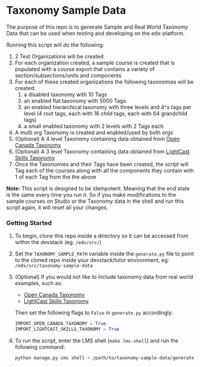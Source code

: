 # Taxonomy Sample Data

The purpose of this repo is to generate Sample and Real World Taxonomy Data that can be used when testing and developing on the edx-platform.

Running this script will do the following:

1. 2 Test Organizations will be created
1. For each organization created, a sample course is created that is populated with a course export that contains a variety of section/subsections/units and components
1. For each of these created organizations the following taxonomies will be created:
    1. a disabled taxonomy with 10 Tags
    1. an enabled flat taxonomy with 5000 Tags
    1. an enabled hierarchical taxonomy with three levels and 4^x tags per level (4 root tags, each with 16 child tags, each with 64 grandchild tags)
    1. a small enabled taxonomy with 2 levels with 2 Tags each
1. A multi org Taxonomy is created and enabled/used by both orgs
1. (Optional) A 4 level Taxonomy containing data obtained from [Open Canada Taxonomy](https://open.canada.ca/data/en/dataset/6093c709-2a0d-4c23-867e-27987a79212c/resource/0a120b15-9708-4d8a-8af2-2431c4540c0b)
1. (Optional) A 3 level Taxonomy containing data obtained from [LightCast Skills Taxonomy](https://docs.google.com/spreadsheets/d/1DA3JfpBE5Krc0daImuu5Y0nsH93PEfdrWRrEa-sR-6k/edit#gid=1319222368)
1. Once the Taxonomies and their Tags have been created, the script will Tag each of the courses along with all the components they contain with 1 of each Tag from the the above

**Note:** This script is designed to be idempotent. Meaning that the end state is the same every time you run it. So if you make modifications to the sample courses on Studio or the Taxonomy data in the shell and run this script again, it will reset all your changes.


### Getting Started

1. To begin, clone this repo inside a directory so it can be accessed from within the devstack (eg: `/edx/src/`)
1. Set the `TAXONOMY_SAMPLE_PATH` variable inside the `generate.py` file to point to the cloned repo inside your devstack/tutor environment, eg: `/edx/src/taxonomy-sample-data`
1. (Optional) If you would not like to include taxonomy data from real world examples, such as:
    - [Open Canada Taxonomy](https://open.canada.ca/data/en/dataset/6093c709-2a0d-4c23-867e-27987a79212c/resource/0a120b15-9708-4d8a-8af2-2431c4540c0b)
    - [LightCast Skills Taxonomy](https://docs.google.com/spreadsheets/d/1DA3JfpBE5Krc0daImuu5Y0nsH93PEfdrWRrEa-sR-6k/edit#gid=1319222368)

    Then set the following flags to `False` in `generate.py` accordingly:

    ```py
    IMPORT_OPEN_CANADA_TAXONOMY = True
    IMPORT_LIGHTCAST_SKILLS_TAXONOMY = True
    ```

1. To run the script, enter the LMS shell (`make lms-shell`) and run the following command:
    ```sh
    python manage.py cms shell < /path/to/taxonomy-sample-data/generate.py
    ```
